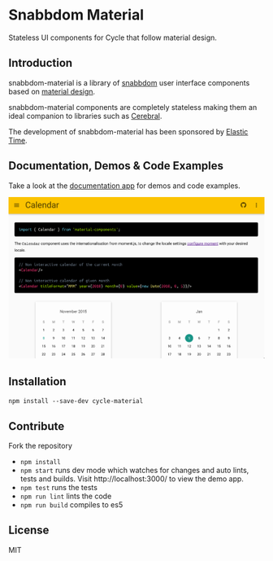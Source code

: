 Snabbdom Material
=================

Stateless UI components for Cycle that follow material design.

Introduction
------------

snabbdom-material is a library of [snabbdom](https://github.com/paldepind/snabbdom) user interface components based on [material design](https://www.google.com/design/spec/).

snabbdom-material components are completely stateless making them an ideal companion to libraries such as [Cerebral](http://www.cerebraljs.com/).

The development of snabbdom-material has been sponsored by [Elastic Time](http://www.elastictime.com/).

Documentation, Demos & Code Examples
------------------------------------

Take a look at the [documentation app](http://nikoskalogridis.github.io/cycle-material/dist) for demos and code examples.

![Demo](https://github.com/nikoskalogridis/cycle-material/blob/master/demo.png)

Installation
------------

```
npm install --save-dev cycle-material
```

Contribute
----------

Fork the repository

* `npm install`
* `npm start` runs dev mode which watches for changes and auto lints, tests and builds. Visit http://localhost:3000/ to view the demo app.
* `npm test` runs the tests
* `npm run lint` lints the code
* `npm run build` compiles to es5

License
-------

MIT
